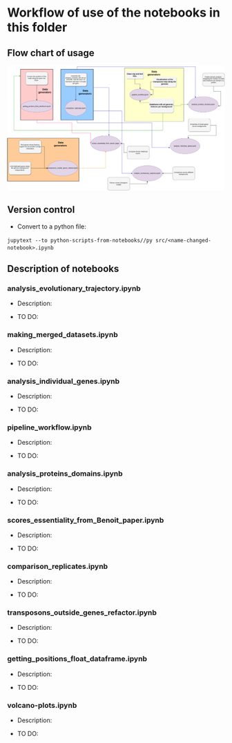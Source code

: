 # Workflow of use of the notebooks in this folder

## Flow chart of usage 

![](../figures/fig_Flowchart-notebooks-data-analysis.png)

## Version control

- Convert to a python file:

`jupytext --to python-scripts-from-notebooks//py src/<name-changed-notebook>.ipynb`

## Description of notebooks 

### analysis_evolutionary_trajectory.ipynb   

- Description:

- TO DO:



### making_merged_datasets.ipynb

- Description:

- TO DO:

### analysis_individual_genes.ipynb          

- Description:

- TO DO:


### pipeline_workflow.ipynb

- Description:

- TO DO:

### analysis_proteins_domains.ipynb        

- Description:

- TO DO:

### scores_essentiality_from_Benoit_paper.ipynb

- Description:

- TO DO:

### comparison_replicates.ipynb     

- Description:

- TO DO:    

### transposons_outside_genes_refactor.ipynb

- Description:

- TO DO:

### getting_positions_float_dataframe.ipynb  
- Description:

- TO DO:

### volcano-plots.ipynb

- Description:

- TO DO: